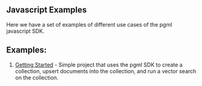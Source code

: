 ## Javascript Examples

Here we have a set of examples of different use cases of the pgml javascript SDK.

## Examples:

1. [Getting Started](./getting-started/) - Simple project that uses the pgml SDK to create a collection, upsert documents into the collection, and run a vector search on the collection.
